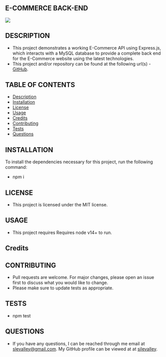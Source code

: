 
## E-COMMERCE BACK-END
![](https://img.shields.io/badge/License-MIT-yellow.svg)
## DESCRIPTION
 - This project demonstrates a working E-Commerce API using Express.js, which interacts with a MySQL database to provide a complete back end for the E-Commerce website using the latest technologies.
 -  This project and/or repository can be found at the following url(s) - [GitHub](https://github.com/sjlevalley).
## TABLE OF CONTENTS
* [Description](#description)
* [Installation](#Installation)
* [License](#License)
* [Usage](#Usage)
* [Credits](#Credits)
* [Contributing](#Contributing)
* [Tests](#Tests)
* [Questions](#Questions)
## INSTALLATION 
  To install the dependencies necessary for this project, run the following command:
 - npm i
## LICENSE
  - This project is licensed under the MIT license.
## USAGE
  - This project requires Requires node v14+ to run.
## Credits

## CONTRIBUTING
 - Pull requests are welcome. For major changes, please open an issue first to discuss what you would like to change.
 - Please make sure to update tests as appropriate.
## TESTS
 - npm test
## QUESTIONS
 - If you have any questions, I can be reached through me email at slevalley@gmail.com. My GitHub profile can be viewed at at
   [sjlevalley](https://www.github.com/sjlevalley).
